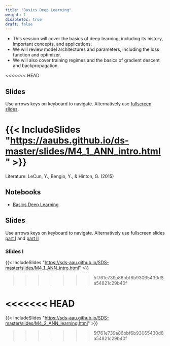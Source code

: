 ```yaml
---
title: "Basics Deep Learning"
weight: 1
disableToc: true
draft: false
---
```



* This session will cover the basics of deep learning, including its history, important concepts, and applications. 
* We will review model architectures and parameters, including the loss function and optimizer. 
* We will also cover training regimes and the basics of gradient descent and backpropagation.

<<<<<<< HEAD
## Slides

  Use arrows keys on keyboard to navigate. Alternatively use [fullscreen slides](https://sds-aau.github.io/SDS-master/M3/notebooks/ANN_intro.html).

{{< IncludeSlides "https://aaubs.github.io/ds-master/slides/M4_1_ANN_intro.html" >}}
=======
Literature: LeCun, Y., Bengio, Y., & Hinton, G. (2015)

   
## Notebooks

* [Basics Deep Learning](https://colab.research.google.com/github/aaubs/ds-master/blob/main/slides/M4_1_ANN_intro.html)




## Slides

  Use arrows keys on keyboard to navigate. Alternatively use fullscreen slides [part I](https://sds-aau.github.io/SDS-master/slides/M4_2_ANN_learning.html) and [part II](https://sds-aau.github.io/SDS-master/M3/notebooks/ANN_learning.html)
    
### Slides I

{{< IncludeSlides "https://sds-aau.github.io/SDS-master/slides/M4_1_ANN_intro.html" >}}
>>>>>>> 5f761e739a86bbf6b93065430d8a54821c29b40f


<<<<<<< HEAD
=======
{{< IncludeSlides "https://sds-aau.github.io/SDS-master/slides/M4_2_ANN_learning.html" >}}
>>>>>>> 5f761e739a86bbf6b93065430d8a54821c29b40f
